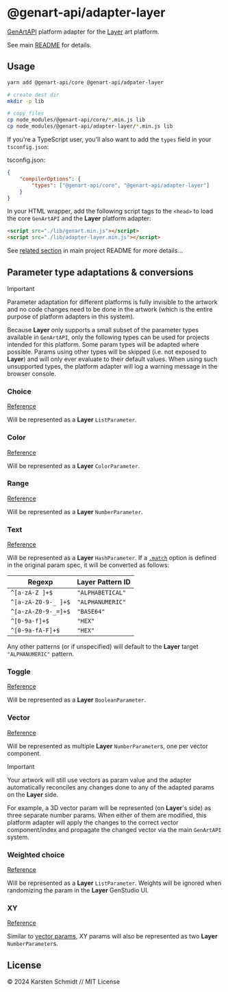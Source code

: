 # @genart-api/adapter-layer

[GenArtAPI](https://github.com/thi-ng/genart-api/) platform adapter for the
[Layer](https://layer.com) art platform.

See main [README](https://github.com/thi-ng/genart-api/blob/main/README.md) for
details.

## Usage

```bash
yarn add @genart-api/core @genart-api/adpater-layer

# create dest dir
mkdir -p lib

# copy files
cp node_modules/@genart-api/core/*.min.js lib
cp node_modules/@genart-api/adapter-layer/*.min.js lib
```

If you're a TypeScript user, you'll also want to add the `types` field in your
`tsconfig.json`:

tsconfig.json:

```json
{
	"compilerOptions": {
		"types": ["@genart-api/core", "@genart-api/adapter-layer"]
	}
}
```

In your HTML wrapper, add the following script tags to the `<head>` to load the
core `GenArtAPI` and the **Layer** platform adapter:

```html
<script src="./lib/genart.min.js"></script>
<script src="./lib/adapter-layer.min.js"></script>
```

See [related
section](https://github.com/thi-ng/genart-api/blob/main/README.md#use-in-your-own-projects-an-artists-hello-world)
in main project README for more details...

## Parameter type adaptations & conversions

> [!IMPORTANT]
> Parameter adaptation for different platforms is fully invisible to the artwork
> and no code changes need to be done in the artwork (which is the entire
> purpose of platform adapters in this system).

Because **Layer** only supports a small subset of the parameter types available in
`GenArtAPI`, only the following types can be used for projects intended for this
platform. Some param types will be adapted where possible. Params using other types will
be skipped (i.e. not exposed to **Layer**) and will only ever evaluate to their
default values. When using such unsupported types, the platform adapter will log
a warning message in the browser console.

### Choice

[Reference](https://github.com/thi-ng/genart-api/blob/main/README.md#choice-parameter)

Will be represented as a **Layer** `ListParameter`.

### Color

[Reference](https://github.com/thi-ng/genart-api/blob/main/README.md#color-parameter)

Will be represented as a **Layer** `ColorParameter`.

### Range

[Reference](https://github.com/thi-ng/genart-api/blob/main/README.md#range-parameter)

Will be represented as a **Layer** `NumberParameter`.

### Text

[Reference](https://github.com/thi-ng/genart-api/blob/main/README.md#text-parameter)

Will be represented as a **Layer** `HashParameter`. If a
[`.match`](https://docs.thi.ng/genart-api/core/interfaces/TextParam.html#match)
option is defined in the original param spec, it will be converted as follows:

| **Regexp**          | **Layer Pattern ID** |
| ------------------- | -------------------- |
| `^[a-zA-Z ]+$`      | `"ALPHABETICAL"`     |
| `^[a-zA-Z0-9-_ ]+$` | `"ALPHANUMERIC"`     |
| `^[a-zA-Z0-9-_=]+$` | `"BASE64"`           |
| `^[0-9a-f]+$`       | `"HEX"`              |
| `^[0-9a-fA-F]+$`    | `"HEX"`              |

Any other patterns (or if unspecified) will default to the **Layer** target
`"ALPHANUMERIC"` pattern.

### Toggle

[Reference](https://github.com/thi-ng/genart-api/blob/main/README.md#toggle-parameter)

Will be represented as a **Layer** `BooleanParameter`.

### Vector

[Reference](https://github.com/thi-ng/genart-api/blob/main/README.md#vector-parameter)

Will be represented as multiple **Layer** `NumberParameter`s, one per vector
component.

> [!IMPORTANT]
> Your artwork will still use vectors as param value and the adapter
> automatically reconciles any changes done to any of the adapted params on the
> **Layer** side.

For example, a 3D vector param will be represented (on **Layer**'s side) as
three separate number params. When either of them are modified, this platform
adapter will apply the changes to the correct vector component/index and
propagate the changed vector via the main `GenArtAPI` system.

### Weighted choice

[Reference](https://github.com/thi-ng/genart-api/blob/main/README.md#weighted-choice-parameter)

Will be represented as a **Layer** `ListParameter`. Weights will be ignored when
randomizing the param in the **Layer** GenStudio UI.

### XY

[Reference](https://github.com/thi-ng/genart-api/blob/main/README.md#xy-parameter)

Similar to [vector params](#vector), XY params will also be represented as two
**Layer** `NumberParameter`s.

## License

&copy; 2024 Karsten Schmidt // MIT License
